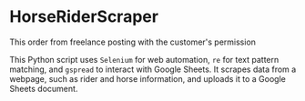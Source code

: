 # HorseRiderScraper

This order from freelance posting with the customer's permission

This Python script uses `Selenium` for web automation, `re` for text pattern matching, and `gspread` to interact with Google Sheets. It scrapes data from a webpage, such as rider and horse information, and uploads it to a Google Sheets document.
